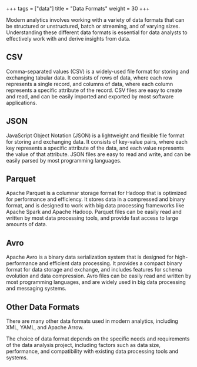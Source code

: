 +++
tags = ["data"]
title = "Data Formats"
weight = 30
+++

Modern analytics involves working with a variety of data formats that can be structured or unstructured, batch or streaming, and of varying sizes. Understanding these different data formats is essential for data analysts to effectively work with and derive insights from data.

## CSV

Comma-separated values (CSV) is a widely-used file format for storing and exchanging tabular data. It consists of rows of data, where each row represents a single record, and columns of data, where each column represents a specific attribute of the record. CSV files are easy to create and read, and can be easily imported and exported by most software applications.

## JSON

JavaScript Object Notation (JSON) is a lightweight and flexible file format for storing and exchanging data. It consists of key-value pairs, where each key represents a specific attribute of the data, and each value represents the value of that attribute. JSON files are easy to read and write, and can be easily parsed by most programming languages.

## Parquet

Apache Parquet is a columnar storage format for Hadoop that is optimized for performance and efficiency. It stores data in a compressed and binary format, and is designed to work with big data processing frameworks like Apache Spark and Apache Hadoop. Parquet files can be easily read and written by most data processing tools, and provide fast access to large amounts of data.

## Avro

Apache Avro is a binary data serialization system that is designed for high-performance and efficient data processing. It provides a compact binary format for data storage and exchange, and includes features for schema evolution and data compression. Avro files can be easily read and written by most programming languages, and are widely used in big data processing and messaging systems.

## Other Data Formats

There are many other data formats used in modern analytics, including XML, YAML, and Apache Arrow. 

The choice of data format depends on the specific needs and requirements of the data analysis project, including factors such as data size, performance, and compatibility with existing data processing tools and systems.
